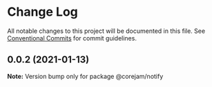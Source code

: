 # Change Log

All notable changes to this project will be documented in this file.
See [Conventional Commits](https://conventionalcommits.org) for commit guidelines.

## 0.0.2 (2021-01-13)

**Note:** Version bump only for package @corejam/notify
